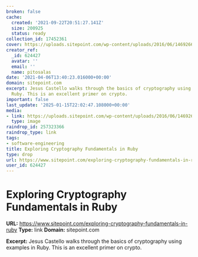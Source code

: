 ```yaml
---
broken: false
cache:
  created: '2021-09-22T20:51:27.141Z'
  size: 200925
  status: ready
collection_id: 17452361
cover: https://uploads.sitepoint.com/wp-content/uploads/2016/06/1469266140photo-1459292113141-4cacea7878b1.jpg
creator_ref:
  _id: 624427
  avatar: ''
  email: ''
  name: pitosalas
date: '2021-04-06T13:40:23.016000+00:00'
domain: sitepoint.com
excerpt: Jesus Castello walks through the basics of cryptography using examples in
  Ruby. This is an excellent primer on crypto.
important: false
last_update: '2025-01-15T22:02:47.108000+00:00'
media:
- link: https://uploads.sitepoint.com/wp-content/uploads/2016/06/1469266140photo-1459292113141-4cacea7878b1.jpg
  type: image
raindrop_id: 257323366
raindrop_type: link
tags:
- software-engineering
title: Exploring Cryptography Fundamentals in Ruby
type: drop
url: https://www.sitepoint.com/exploring-cryptography-fundamentals-in-ruby
user_id: 624427
---
```


# Exploring Cryptography Fundamentals in Ruby

**URL:** https://www.sitepoint.com/exploring-cryptography-fundamentals-in-ruby
**Type:** link
**Domain:** sitepoint.com

**Excerpt:** Jesus Castello walks through the basics of cryptography using examples in Ruby. This is an excellent primer on crypto.
